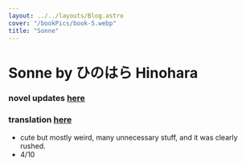 ```yaml
---
layout: ../../layouts/Blog.astro
cover: "/bookPics/book-5.webp"
title: "Sonne"
---
```


# Sonne by ひのはら Hinohara
### novel updates **[here](https://www.novelupdates.com/series/sonne/)**
### translation **[here](https://www.wattpad.com/story/332825167-sonne)**
- cute but mostly weird, many unnecessary stuff, and it was clearly rushed.
- 4/10